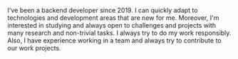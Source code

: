 I've been a backend developer since 2019. I can quickly adapt to technologies and development areas that are new for me.
Moreover, I'm interested in studying and always open to challenges and projects with many research and non-trivial tasks.
I always try to do my work responsibly. Also, I have experience working in a team and always try to contribute to our work projects.
